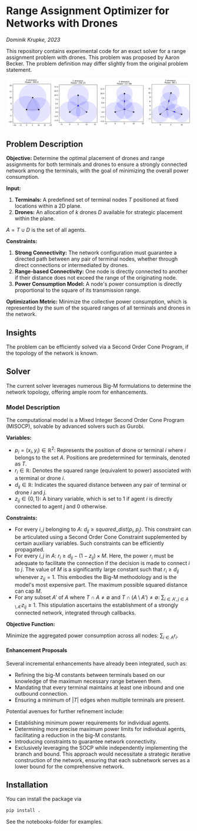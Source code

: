 # Range Assignment Optimizer for Networks with Drones

_Dominik Krupke, 2023_

This repository contains experimental code for an exact solver for a range assignment problem with drones.
This problem was proposed by Aaron Becker.
The problem definition may differ slightly from the original problem statement.

![example](./docs/figures/example.png)

## Problem Description

**Objective:**
Determine the optimal placement of drones and range assignments for both terminals and drones to ensure a strongly connected network among the terminals, with the goal of minimizing the overall power consumption.

**Input:**

1. **Terminals:** A predefined set of terminal nodes $T$ positioned at fixed locations within a 2D plane.
2. **Drones:** An allocation of $k$ drones $D$ available for strategic placement within the plane.

$A=T\cup D$ is the set of all agents.

**Constraints:**

1. **Strong Connectivity:** The network configuration must guarantee a directed path between any pair of terminal nodes, whether through direct connections or intermediated by drones.
2. **Range-based Connectivity:** One node is directly connected to another if their distance does not exceed the range of the originating node.
3. **Power Consumption Model:** A node's power consumption is directly proportional to the square of its transmission range.

**Optimization Metric:**
Minimize the collective power consumption, which is represented by the sum of the squared ranges of all terminals and drones in the network.

## Insights

The problem can be efficiently solved via a Second Order Cone Program, if the topology of the network is known.

## Solver

The current solver leverages numerous Big-M formulations to determine the network topology, offering ample room for enhancements.

### Model Description

The computational model is a Mixed Integer Second Order Cone Program (MISOCP), solvable by advanced solvers such as Gurobi.

**Variables:**

* $p_i=(x_i, y_i) \in \mathbb{R}^2$: Represents the position of drone or terminal $i$ where $i$ belongs to the set $A$. Positions are predetermined for terminals, denoted as $T$.
* $r_i \in \mathbb{R}$: Denotes the squared range (equivalent to power) associated with a terminal or drone $i$.
* $d_{ij} \in \mathbb{R}$: Indicates the squared distance between any pair of terminal or drone $i$ and $j$.
* $z_{ij} \in \{0, 1\}$: A binary variable, which is set to 1 if agent $i$ is directly connected to agent $j$ and 0 otherwise.

**Constraints:**

* For every $i, j$ belonging to $A$: $d_{ij} \geq squared\_dist(p_i, p_j)$. This constraint can be articulated using a Second Order Cone Constraint supplemented by certain auxiliary variables. Such constraints can be efficiently propagated.
* For every $i, j$ in $A$: $r_i \geq d_{ij} - (1-z_{ij})\times M$. Here, the power $r_i$ must be adequate to facilitate the connection if the decision is made to connect $i$ to $j$. The value of $M$ is a significantly large constant such that $r_i \geq d_{ij}$ whenever $z_{ij}=1$. This embodies the Big-M methodology and is the model's most expensive part. The maximum possible squared distance can cap $M$.
* For any subset $A'$ of $A$ where $T \cap A \neq \emptyset$ and $T \cap (A\setminus A') \neq \emptyset$: $\sum_{i \in A', j \in A\setminus A'} z_{ij} \geq 1$. This stipulation ascertains the establishment of a strongly connected network, integrated through callbacks.

**Objective Function:**

Minimize the aggregated power consumption across all nodes: $\sum_{i \in A} r_i$.

#### Enhancement Proposals

Several incremental enhancements have already been integrated, such as:

* Refining the big-M constants between terminals based on our knowledge of the maximum necessary range between them.
* Mandating that every terminal maintains at least one inbound and one outbound connection.
* Ensuring a minimum of $|T|$ edges when multiple terminals are present.

Potential avenues for further refinement include:

* Establishing minimum power requirements for individual agents.
* Determining more precise maximum power limits for individual agents, facilitating a reduction in the big-M constants.
* Introducing constraints to guarantee network connectivity.
* Exclusively leveraging the SOCP while independently implementing the branch and bound. This approach would necessitate a strategic iterative construction of the network, ensuring that each subnetwork serves as a lower bound for the comprehensive network.

## Installation

You can install the package via

```bash
pip install .
```

See the notebooks-folder for examples.